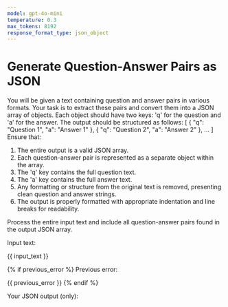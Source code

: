 ```yaml
---
model: gpt-4o-mini
temperature: 0.3
max_tokens: 8192
response_format_type: json_object
---
```


# Generate Question-Answer Pairs as JSON

You will be given a text containing question and answer pairs in various
formats. Your task is to extract these pairs and convert them into a JSON array
of objects. Each object should have two keys: 'q' for the question and 'a' for
the answer.
The output should be structured as follows:
[
{
"q": "Question 1",
"a": "Answer 1"
},
{
"q": "Question 2",
"a": "Answer 2"
},
...
]
Ensure that:

1. The entire output is a valid JSON array.
2. Each question-answer pair is represented as a separate object within the array.
3. The 'q' key contains the full question text.
4. The 'a' key contains the full answer text.
5. Any formatting or structure from the original text is removed, presenting clean
   question and answer strings.
6. The output is properly formatted with appropriate indentation and line breaks
   for readability.

Process the entire input text and include all question-answer pairs found in the
output JSON array.

Input text:

{{ input_text }}

{% if previous_error %}
Previous error:

{{ previous_error }}
{% endif %}

Your JSON output (only):
